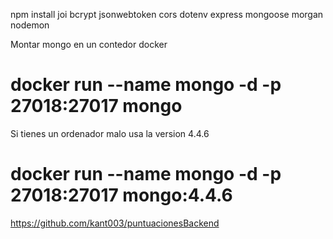 npm install joi bcrypt jsonwebtoken cors dotenv express mongoose morgan nodemon



Montar mongo en un contedor docker
# docker run --name mongo -d -p 27018:27017 mongo


Si tienes un ordenador malo usa la version 4.4.6
# docker run --name mongo -d -p 27018:27017 mongo:4.4.6



https://github.com/kant003/puntuacionesBackend